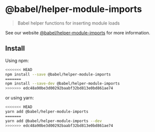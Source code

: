 # @babel/helper-module-imports

> Babel helper functions for inserting module loads

See our website [@babel/helper-module-imports](https://babeljs.io/docs/en/babel-helper-module-imports) for more information.

## Install

Using npm:

```sh
<<<<<<< HEAD
npm install --save @babel/helper-module-imports
=======
npm install --save-dev @babel/helper-module-imports
>>>>>>> edc48a90be3d00292baabf32bd813e0bd861ae74
```

or using yarn:

```sh
<<<<<<< HEAD
yarn add @babel/helper-module-imports
=======
yarn add @babel/helper-module-imports --dev
>>>>>>> edc48a90be3d00292baabf32bd813e0bd861ae74
```
